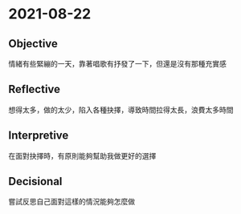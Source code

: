 # 2021-08-22

## Objective

情緒有些緊繃的一天，靠著唱歌有抒發了一下，但還是沒有那種充實感

## Reflective

想得太多，做的太少，陷入各種抉擇，導致時間拉得太長，浪費太多時間

## Interpretive

在面對抉擇時，有原則能夠幫助我做更好的選擇

## Decisional

嘗試反思自己面對這樣的情況能夠怎麼做
